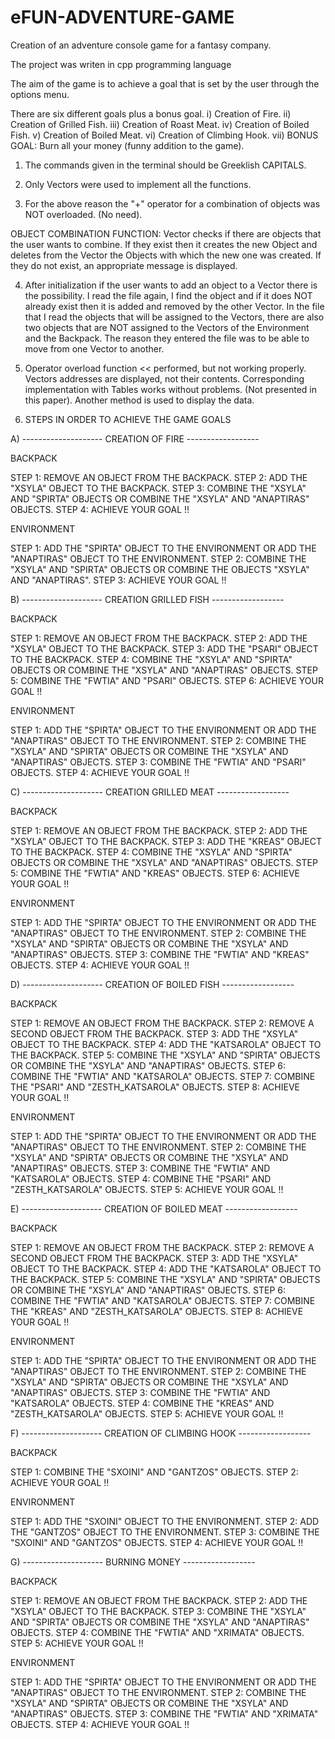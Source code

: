 # eFUN-ADVENTURE-GAME
Creation of an adventure console game for a fantasy company. 

The project was writen in cpp programming language

The aim of the game is to achieve a goal that is set by the user through the options menu.

There are six different goals plus a bonus goal.
i) Creation of Fire.
ii) Creation of Grilled Fish.
iii) Creation of Roast Meat.
iv) Creation of Boiled Fish.
v) Creation of Boiled Meat.
vi) Creation of Climbing Hook.
vii) BONUS GOAL: Burn all your money (funny addition to the game).

1. The commands given in the terminal should be Greeklish CAPITALS.

2. Only Vectors were used to implement all the functions.

3. For the above reason the "+" operator for a combination of objects was NOT overloaded. (No need).

OBJECT COMBINATION FUNCTION: 
Vector checks if there are objects that the user wants to combine. 
If they exist then it creates the new Object and deletes from the Vector the Objects with which the new one was created. 
If they do not exist, an appropriate message is displayed.

4. After initialization if the user wants to add an object to a Vector there is the possibility. 
   I read the file again, I find the object and if it does NOT already exist then it is added and removed by the other Vector.
   In the file that I read the objects that will be assigned to the Vectors, there are also two objects that are NOT assigned to the Vectors of the Environment and the Backpack.
   The reason they entered the file was to be able to move from one Vector to another.
   
5. Operator overload function << performed, but not working properly. Vectors addresses are displayed, not their contents.
   Corresponding implementation with Tables works without problems. (Not presented in this paper).
   Another method is used to display the data.

6. STEPS IN ORDER TO ACHIEVE THE GAME GOALS

A) -------------------- CREATION OF FIRE ------------------

BACKPACK

STEP 1: REMOVE AN OBJECT FROM THE BACKPACK. 
STEP 2: ADD THE "XSYLA" OBJECT TO THE BACKPACK. 
STEP 3: COMBINE THE "XSYLA" AND "SPIRTA" OBJECTS OR COMBINE THE "XSYLA" AND "ANAPTIRAS" OBJECTS. 
STEP 4: ACHIEVE YOUR GOAL !!

ENVIRONMENT

STEP 1: ADD THE "SPIRTA" OBJECT TO THE ENVIRONMENT OR ADD THE "ANAPTIRAS" OBJECT TO THE ENVIRONMENT. 
STEP 2: COMBINE THE "XSYLA" AND "SPIRTA" OBJECTS OR COMBINE THE OBJECTS "XSYLA" AND "ANAPTIRAS". 
STEP 3: ACHIEVE YOUR GOAL !!

B) -------------------- CREATION GRILLED FISH ------------------

BACKPACK

STEP 1: REMOVE AN OBJECT FROM THE BACKPACK. 
STEP 2: ADD THE "XSYLA" OBJECT TO THE BACKPACK. 
STEP 3: ADD THE "PSARI" OBJECT TO THE BACKPACK. 
STEP 4: COMBINE THE "XSYLA" AND "SPIRTA" OBJECTS OR COMBINE THE "XSYLA" AND "ANAPTIRAS" OBJECTS. 
STEP 5: COMBINE THE "FWTIA" AND "PSARI" OBJECTS. 
STEP 6: ACHIEVE YOUR GOAL !!

ENVIRONMENT

STEP 1: ADD THE "SPIRTA" OBJECT TO THE ENVIRONMENT OR ADD THE "ANAPTIRAS" OBJECT TO THE ENVIRONMENT. 
STEP 2: COMBINE THE "XSYLA" AND "SPIRTA" OBJECTS OR COMBINE THE "XSYLA" AND "ANAPTIRAS" OBJECTS. 
STEP 3: COMBINE THE "FWTIA" AND "PSARI" OBJECTS. 
STEP 4: ACHIEVE YOUR GOAL !!

C) -------------------- CREATION GRILLED MEAT ------------------

BACKPACK

STEP 1: REMOVE AN OBJECT FROM THE BACKPACK. 
STEP 2: ADD THE "XSYLA" OBJECT TO THE BACKPACK. 
STEP 3: ADD THE "KREAS" OBJECT TO THE BACKPACK. 
STEP 4: COMBINE THE "XSYLA" AND "SPIRTA" OBJECTS OR COMBINE THE "XSYLA" AND "ANAPTIRAS" OBJECTS. 
STEP 5: COMBINE THE "FWTIA" AND "KREAS" OBJECTS. 
STEP 6: ACHIEVE YOUR GOAL !!

ENVIRONMENT

STEP 1: ADD THE "SPIRTA" OBJECT TO THE ENVIRONMENT OR ADD THE "ANAPTIRAS" OBJECT TO THE ENVIRONMENT. 
STEP 2: COMBINE THE "XSYLA" AND "SPIRTA" OBJECTS OR COMBINE THE "XSYLA" AND "ANAPTIRAS" OBJECTS. 
STEP 3: COMBINE THE "FWTIA" AND "KREAS" OBJECTS. 
STEP 4: ACHIEVE YOUR GOAL !!

D) -------------------- CREATION OF BOILED FISH ------------------

BACKPACK

STEP 1: REMOVE AN OBJECT FROM THE BACKPACK. 
STEP 2: REMOVE A SECOND OBJECT FROM THE BACKPACK.
STEP 3: ADD THE "XSYLA" OBJECT TO THE BACKPACK. 
STEP 4: ADD THE "KATSAROLA" OBJECT TO THE BACKPACK. 
STEP 5: COMBINE THE "XSYLA" AND "SPIRTA" OBJECTS OR COMBINE THE "XSYLA" AND "ANAPTIRAS" OBJECTS. 
STEP 6: COMBINE THE "FWTIA" AND "KATSAROLA" OBJECTS. 
STEP 7: COMBINE THE "PSARI" AND "ZESTH_KATSAROLA" OBJECTS. 
STEP 8: ACHIEVE YOUR GOAL !!

ENVIRONMENT

STEP 1: ADD THE "SPIRTA" OBJECT TO THE ENVIRONMENT OR ADD THE "ANAPTIRAS" OBJECT TO THE ENVIRONMENT.
STEP 2: COMBINE THE "XSYLA" AND "SPIRTA" OBJECTS OR COMBINE THE "XSYLA" AND "ANAPTIRAS" OBJECTS. 
STEP 3: COMBINE THE "FWTIA" AND "KATSAROLA" OBJECTS. 
STEP 4: COMBINE THE "PSARI" AND "ZESTH_KATSAROLA" OBJECTS.
STEP 5: ACHIEVE YOUR GOAL !!

E) -------------------- CREATION OF BOILED MEAT ------------------

BACKPACK

STEP 1: REMOVE AN OBJECT FROM THE BACKPACK. 
STEP 2: REMOVE A SECOND OBJECT FROM THE BACKPACK.
STEP 3: ADD THE "XSYLA" OBJECT TO THE BACKPACK. 
STEP 4: ADD THE "KATSAROLA" OBJECT TO THE BACKPACK. 
STEP 5: COMBINE THE "XSYLA" AND "SPIRTA" OBJECTS OR COMBINE THE "XSYLA" AND "ANAPTIRAS" OBJECTS. 
STEP 6: COMBINE THE "FWTIA" AND "KATSAROLA" OBJECTS. 
STEP 7: COMBINE THE "KREAS" AND "ZESTH_KATSAROLA" OBJECTS. 
STEP 8: ACHIEVE YOUR GOAL !!

ENVIRONMENT

STEP 1: ADD THE "SPIRTA" OBJECT TO THE ENVIRONMENT OR ADD THE "ANAPTIRAS" OBJECT TO THE ENVIRONMENT.
STEP 2: COMBINE THE "XSYLA" AND "SPIRTA" OBJECTS OR COMBINE THE "XSYLA" AND "ANAPTIRAS" OBJECTS. 
STEP 3: COMBINE THE "FWTIA" AND "KATSAROLA" OBJECTS. 
STEP 4: COMBINE THE "KREAS" AND "ZESTH_KATSAROLA" OBJECTS.
STEP 5: ACHIEVE YOUR GOAL !!

F) -------------------- CREATION OF CLIMBING HOOK  ------------------

BACKPACK

STEP 1: COMBINE THE "SXOINI" AND "GANTZOS" OBJECTS. 
STEP 2: ACHIEVE YOUR GOAL !!

ENVIRONMENT

STEP 1: ADD THE "SXOINI" OBJECT TO THE ENVIRONMENT. 
STEP 2: ADD THE "GANTZOS" OBJECT TO THE ENVIRONMENT. 
STEP 3: COMBINE THE "SXOINI" AND "GANTZOS" OBJECTS. 
STEP 4: ACHIEVE YOUR GOAL !!

G) -------------------- BURNING MONEY ------------------

BACKPACK

STEP 1: REMOVE AN OBJECT FROM THE BACKPACK. 
STEP 2: ADD THE "XSYLA" OBJECT TO THE BACKPACK. 
STEP 3: COMBINE THE "XSYLA" AND "SPIRTA" OBJECTS OR COMBINE THE "XSYLA" AND "ANAPTIRAS" OBJECTS. 
STEP 4: COMBINE THE "FWTIA" AND "XRIMATA" OBJECTS. 
STEP 5: ACHIEVE YOUR GOAL !!

ENVIRONMENT

STEP 1: ADD THE "SPIRTA" OBJECT TO THE ENVIRONMENT OR ADD THE "ANAPTIRAS" OBJECT TO THE ENVIRONMENT. 
STEP 2: COMBINE THE "XSYLA" AND "SPIRTA" OBJECTS OR COMBINE THE "XSYLA" AND "ANAPTIRAS" OBJECTS. 
STEP 3: COMBINE THE "FWTIA" AND "XRIMATA" OBJECTS. 
STEP 4: ACHIEVE YOUR GOAL !!

